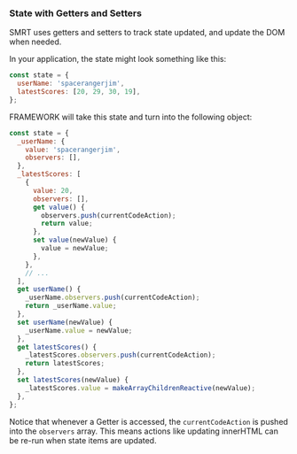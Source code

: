 ### State with Getters and Setters

SMRT uses getters and setters to track state updated, and update the DOM when needed.

In your application, the state might look something like this:
``` javascript
const state = {
  userName: 'spacerangerjim',
  latestScores: [20, 29, 30, 19],
};
```

FRAMEWORK will take this state and turn into the following object:
```javascript
const state = {
  _userName: {
    value: 'spacerangerjim',
    observers: [],
  },
  _latestScores: [
    {
      value: 20,
      observers: [],
      get value() {
        observers.push(currentCodeAction);
        return value;
      },
      set value(newValue) {
        value = newValue;
      },
    },
    // ...
  ],
  get userName() {
    _userName.observers.push(currentCodeAction);
    return _userName.value;
  },
  set userName(newValue) {
    _userName.value = newValue;
  },
  get latestScores() {
    _latestScores.observers.push(currentCodeAction);
    return latestScores;
  },
  set latestScores(newValue) {
    _latestScores.value = makeArrayChildrenReactive(newValue);
  },
};
```

Notice that whenever a Getter is accessed, the `currentCodeAction` is pushed into the `observers` array. This means actions like updating innerHTML can be re-run when state items are updated.
